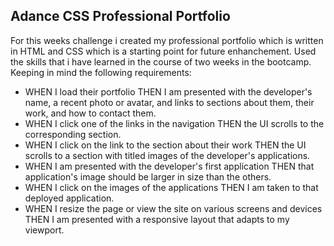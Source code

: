 ## Adance CSS Professional Portfolio

For this weeks challenge i created my professional portfolio which is written in HTML and CSS which is a starting point
for future enhanchement. Used the skills that i have learned in the course of two weeks in the bootcamp. Keeping in mind the following requirements:

- WHEN I load their portfolio
  THEN I am presented with the developer's name, a recent photo or avatar, and links to sections about them, their work, and how to contact them.
- WHEN I click one of the links in the navigation
  THEN the UI scrolls to the corresponding section.
- WHEN I click on the link to the section about their work
  THEN the UI scrolls to a section with titled images of the developer's applications.
- WHEN I am presented with the developer's first application
  THEN that application's image should be larger in size than the others.
- WHEN I click on the images of the applications
  THEN I am taken to that deployed application.
- WHEN I resize the page or view the site on various screens and devices
  THEN I am presented with a responsive layout that adapts to my viewport.
